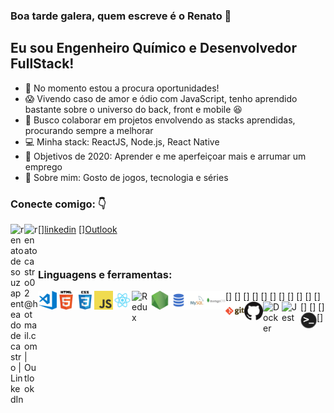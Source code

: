 ### Boa tarde galera, quem escreve é o Renato 🙌

## Eu sou Engenheiro Químico e Desenvolvedor FullStack!
- 🙏 No momento estou a procura oportunidades!
- 😱 Vivendo caso de amor e ódio com JavaScript, tenho aprendido bastante sobre o universo do back, front e mobile 😆
- 👯 Busco colaborar em projetos envolvendo as stacks aprendidas, procurando sempre a melhorar
- 💻 Minha stack: ReactJS, Node.js, React Native
- 📕 Objetivos de 2020: Aprender e me aperfeiçoar mais e arrumar um emprego
- 💬 Sobre mim: Gosto de jogos, tecnologia e séries

### Conecte comigo: 👇
[<img align="left" alt="renatodesouzapenteadodecastro | LinkedIn" width="22px" src="https://cdn.jsdelivr.net/npm/simple-icons@v3/icons/linkedin.svg" />][linkedin](https://www.linkedin.com/in/renatodesouzapenteadodecastro/)
[<img align="left" alt="renatocastro02@hotmail.com | Outlook" width="22px" src="https://cdn.jsdelivr.net/npm/simple-icons@3.4.1/icons/microsoftoutlook.svg" />][Outlook](mailto:renatocastro02@hotmail.com) 

<br />

### Linguagens e ferramentas:

[<img align="left" alt="Visual Studio Code" width="30px" src="https://raw.githubusercontent.com/github/explore/80688e429a7d4ef2fca1e82350fe8e3517d3494d/topics/visual-studio-code/visual-studio-code.png" />]
[<img align="left" alt="HTML5" width="30px" src="https://raw.githubusercontent.com/github/explore/80688e429a7d4ef2fca1e82350fe8e3517d3494d/topics/html/html.png" />]
[<img align="left" alt="CSS3" width="30px" src="https://raw.githubusercontent.com/github/explore/80688e429a7d4ef2fca1e82350fe8e3517d3494d/topics/css/css.png" />]
[<img align="left" alt="JavaScript" width="30px" src="https://raw.githubusercontent.com/github/explore/80688e429a7d4ef2fca1e82350fe8e3517d3494d/topics/javascript/javascript.png" />]
[<img align="left" alt="React" width="30px" src="https://raw.githubusercontent.com/github/explore/80688e429a7d4ef2fca1e82350fe8e3517d3494d/topics/react/react.png" />]
[<img align="left" alt="Redux" width="30px" src="https://img2.gratispng.com/20181122/fzo/kisspng-redux-react-javascript-library-application-softwar-egghead-intro-to-redux-5bf74afc404894.3460027115429332442633.jpg"/>]
[<img align="left" alt="Node.js" width="30px" src="https://raw.githubusercontent.com/github/explore/80688e429a7d4ef2fca1e82350fe8e3517d3494d/topics/nodejs/nodejs.png" />]
[<img align="left" alt="SQL" width="30px" src="https://raw.githubusercontent.com/github/explore/80688e429a7d4ef2fca1e82350fe8e3517d3494d/topics/sql/sql.png" />]
[<img align="left" alt="MySQL" width="30px" src="https://raw.githubusercontent.com/github/explore/80688e429a7d4ef2fca1e82350fe8e3517d3494d/topics/mysql/mysql.png" />]
[<img align="left" alt="MongoDB" width="30px" src="https://raw.githubusercontent.com/github/explore/80688e429a7d4ef2fca1e82350fe8e3517d3494d/topics/mongodb/mongodb.png" />]
[<img align="left" alt="Git" width="30px" src="https://raw.githubusercontent.com/github/explore/80688e429a7d4ef2fca1e82350fe8e3517d3494d/topics/git/git.png" />]
[<img align="left" alt="GitHub" width="30px" src="https://raw.githubusercontent.com/github/explore/78df643247d429f6cc873026c0622819ad797942/topics/github/github.png" />]
[<img align="left" alt="Docker" width="30px" src="https://cdn3.iconfinder.com/data/icons/social-media-2169/24/social_media_social_media_logo_docker-512.png" />]
[<img align="left" alt="Jest" width="30px" src="https://cdn4.iconfinder.com/data/icons/logos-brands-5/24/jest-512.png" />]
[<img align="left" alt="Terminal" width="26px" src="https://raw.githubusercontent.com/github/explore/80688e429a7d4ef2fca1e82350fe8e3517d3494d/topics/terminal/terminal.png" />]

<br />
